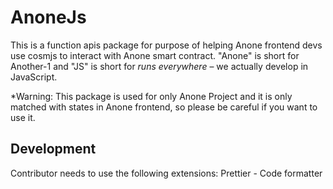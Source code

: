 # AnoneJs
This is a function apis package for purpose of helping Anone frontend devs use cosmjs to interact with Anone smart contract.
"Anone" is short for Another-1 and "JS" is short for _runs everywhere_ – we actually develop in JavaScript.

*Warning: This package is used for only Anone Project and it is only matched with states in Anone frontend, so please be careful if you want to use it. 
## Development
Contributor needs to use the following extensions:
Prettier - Code formatter